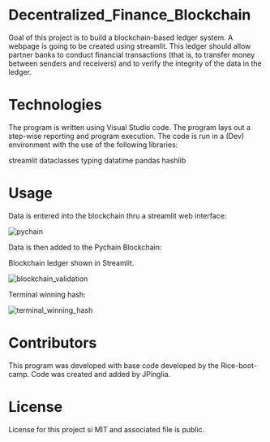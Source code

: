 # Decentralized_Finance_Blockchain
Goal of this project is to build a blockchain-based ledger system. A webpage is going to be created using streamlit. This ledger should allow partner banks to conduct financial transactions (that is, to transfer money between senders and receivers) and to verify the integrity of the data in the ledger.

# Technologies
The program is written using Visual Studio code. The program lays out a step-wise reporting and program execution. The code is run in a (Dev) environment with the use of the following libraries:

streamlit
dataclasses
typing
datatime
pandas
hashlib

# Usage

Data is entered into the blockchain thru a streamlit web interface:

![pychain](https://user-images.githubusercontent.com/95830866/164995704-6b9ce7b0-f76b-4b78-a8d0-58e95bcd3ef5.PNG)

Data is then added to the Pychain Blockchain:

Blockchain ledger shown in Streamlit. 

![blockchain_validation](https://user-images.githubusercontent.com/95830866/164995567-3b794510-14b1-479a-87dd-56036788f45a.PNG)

Terminal winning hash:

![terminal_winning_hash](https://user-images.githubusercontent.com/95830866/164995645-c7904e27-bccc-4913-835f-9c1187b5173a.PNG)


# Contributors
This program was developed with base code developed by the Rice-boot-camp. Code was created and added by JPinglia.

# License
License for this project si MIT and associated file is public.

